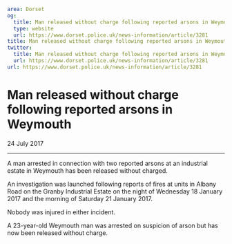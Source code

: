 ```yaml
area: Dorset
og:
  title: Man released without charge following reported arsons in Weymouth
  type: website
  url: https://www.dorset.police.uk/news-information/article/3281
title: Man released without charge following reported arsons in Weymouth |
twitter:
  title: Man released without charge following reported arsons in Weymouth
  url: https://www.dorset.police.uk/news-information/article/3281
url: https://www.dorset.police.uk/news-information/article/3281
```

# Man released without charge following reported arsons in Weymouth

24 July 2017

* * *

A man arrested in connection with two reported arsons at an industrial estate in Weymouth has been released without charged.

An investigation was launched following reports of fires at units in Albany Road on the Granby Industrial Estate on the night of Wednesday 18 January 2017 and the morning of Saturday 21 January 2017.

Nobody was injured in either incident.

A 23-year-old Weymouth man was arrested on suspicion of arson but has now been released without charge.
